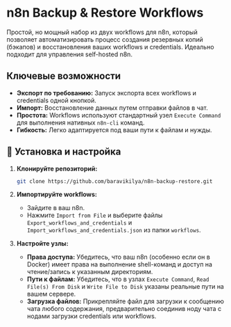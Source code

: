 # n8n Backup & Restore Workflows

Простой, но мощный набор из двух workflows для n8n, который позволяет автоматизировать процесс создания резервных копий (бэкапов) и восстановления ваших workflows и credentials. Идеально подходит для управления self-hosted n8n.


## Ключевые возможности

*   **Экспорт по требованию:** Запуск экспорта всех workflows и credentials одной кнопкой.
*   **Импорт:** Восстановление данных путем отправки файлов в чат.
*   **Простота:** Workflows используют стандартный узел `Execute Command` для выполнения нативных `n8n-cli` команд.
*   **Гибкость:** Легко адаптируется под ваши пути к файлам и нужды.


## 🚀 Установка и настройка

1.  **Клонируйте репозиторий:**
    ```bash
    git clone https://github.com/baravikilya/n8n-backup-restore.git
    ```

2.  **Импортируйте workflows:**
    *   Зайдите в ваш n8n.
    *   Нажмите `Import from File` и выберите файлы `Export_workflows_and_credentials` и `Import_workflows_and_credentials.json` из папки `workflows`.

3.  **Настройте узлы:**
    *   **Права доступа:** Убедитесь, что ваш n8n (особенно если он в Docker) имеет права на выполнение shell-команд и доступ на чтение/запись к указанным директориям.
    *   **Пути к файлам:** Убедитесь, что в узлах `Execute Command`, `Read File(s) From Disk` и `Write File to Disk` указаны реальные пути на вашем сервере.
    *   **Загрузка файлов:** Прикрепляйте файл для загрузки к сообщению чата любого содержания, предварительно соединив ноду чата с нодами загрузки credentials или workflows.
